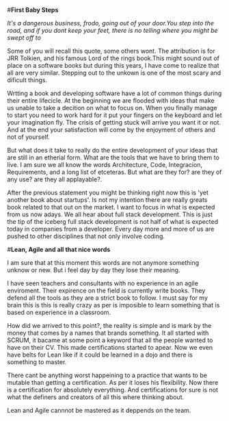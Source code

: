 #**First Baby Steps**

*It's a dangerous business, frodo, going out of your door.You step into the road, and if you dont keep your feet, there is no telling where you might be swept off to* 

Some of you will recall this quote, some others wont. The attribution is for JRR Tolkien, and his famous Lord of the rings book.This might sound out of place on a software books but during this years, I have come to realize that all are very similar. Stepping out to the unkown is one of the most scary and dificult things. 

Wrtting a book and developing software have a lot of common things during their entire lifecicle. At the beginning we are flooded with ideas that make us unable to take a decition on what to focus on. When you finally manage to start you need to work hard for it put your fingers on the keyboard and let your imagination fly. The crisis of getting stuck will arrive you want it or not. And at the end your satisfaction will come by the enjoyment of others and not of yourself.

But what does it take to really do the entire development of your ideas that are still in an etherial form. What are the tools that we have to bring them to live. I am sure we all know the words Architecture, Code, Integracion, Requirements, and a long list of etceteras. But what are they for? are they of any use? are they all applayable?.

After the previous statement you might be thinking right now this is 'yet another book about startups'. Is not my intention there are really greats book related to that out on the market. I want to focus in what is expected from us now adays. We all hear about full stack development. This is just the tip of the iceberg full stack development is not half of what is expected today in companies from a developer. Every day more and more of us are pushed to other disciplines that not only involve coding.


#**Lean, Agile  and all that nice words**

I am sure that at this moment this words are not anymore something unknow or new. But i feel day by day they lose their meaning.

I have seen teachers and consultants with no experience in an agile enviroment. Their expirence on the field is currently write books. They defend all the tools as they are a strict book to follow. I must say for my brain this is this is really crazy as per is imposible to learn something that is based on experience in a classroom.

How did we arrived to this point?, the reality is simple and is mark by the money that comes by a names that brands something. It all started with SCRUM, it bacame at some point a keyword that all the people wanted to have on their CV. This made certifications started to apear. Now we even have belts for Lean like if it could be learned in a dojo and there is something to master.

There cant be anything worst happeining to a practice that wants to be mutable than getting a certification. As per it loses his flexibility.
Now there is a certification for absolutely everything. And certifications for sure is not what the definers and creators of all this where thinking about.

Lean and Agile cannnot be mastered as it deppends on the team.
